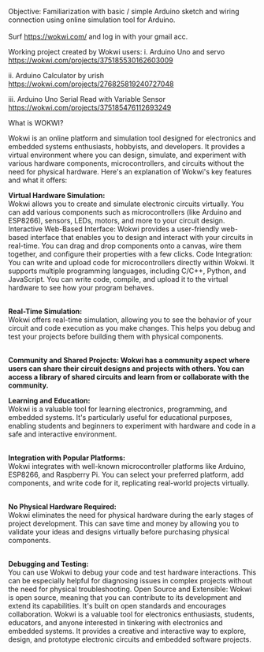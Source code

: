 Objective: Familiarization with basic / simple Arduino sketch and wiring connection using online simulation tool for Arduino. <br><br>
Surf https://wokwi.com/ and log in with your gmail acc.

Working project created by Wokwi users: i. Arduino Uno and servo https://wokwi.com/projects/375185530162603009

ii. Arduino Calculator by urish https://wokwi.com/projects/276825819240727048

iii. Arduino Uno Serial Read with Variable Sensor https://wokwi.com/projects/375185476112693249

What is WOKWI?

Wokwi is an online platform and simulation tool designed for electronics and embedded systems enthusiasts, hobbyists, and developers. It provides a virtual environment where you can design, simulate, and experiment with various hardware components, microcontrollers, and circuits without the need for physical hardware. Here's an explanation of Wokwi's key features and what it offers:

<b>Virtual Hardware Simulation:</b><br> Wokwi allows you to create and simulate electronic circuits virtually. You can add various components such as microcontrollers (like Arduino and ESP8266), sensors, LEDs, motors, and more to your circuit design.
Interactive Web-Based Interface: Wokwi provides a user-friendly web-based interface that enables you to design and interact with your circuits in real-time. You can drag and drop components onto a canvas, wire them together, and configure their properties with a few clicks.
Code Integration:</b><br> You can write and upload code for microcontrollers directly within Wokwi. It supports multiple programming languages, including C/C++, Python, and JavaScript. You can write code, compile, and upload it to the virtual hardware to see how your program behaves.

<br><b>Real-Time Simulation:</b><br> Wokwi offers real-time simulation, allowing you to see the behavior of your circuit and code execution as you make changes. This helps you debug and test your projects before building them with physical components.

<br><b>Community and Shared Projects: Wokwi has a community aspect where users can share their circuit designs and projects with others. You can access a library of shared circuits and learn from or collaborate with the community.

Learning and Education:</b><br> Wokwi is a valuable tool for learning electronics, programming, and embedded systems. It's particularly useful for educational purposes, enabling students and beginners to experiment with hardware and code in a safe and interactive environment.

<br><b>Integration with Popular Platforms:</b><br> Wokwi integrates with well-known microcontroller platforms like Arduino, ESP8266, and Raspberry Pi. You can select your preferred platform, add components, and write code for it, replicating real-world projects virtually.

<br><b>No Physical Hardware Required:</b><br> Wokwi eliminates the need for physical hardware during the early stages of project development. This can save time and money by allowing you to validate your ideas and designs virtually before purchasing physical components.

<br><b>Debugging and Testing:</b><br> You can use Wokwi to debug your code and test hardware interactions. This can be especially helpful for diagnosing issues in complex projects without the need for physical troubleshooting.
Open Source and Extensible: Wokwi is open source, meaning that you can contribute to its development and extend its capabilities. It's built on open standards and encourages collaboration.
Wokwi is a valuable tool for electronics enthusiasts, students, educators, and anyone interested in tinkering with electronics and embedded systems. It provides a creative and interactive way to explore, design, and prototype electronic circuits and embedded software projects.
